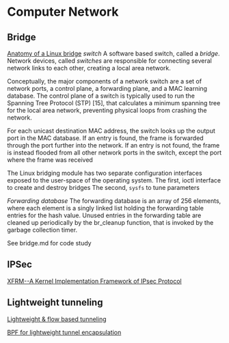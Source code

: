 # Computer Network

## Bridge
[Anatomy of a Linux bridge](https://wiki.aalto.fi/download/attachments/70789083/linux_bridging_final.pdf)
_switch_
A software based switch, called a _bridge_. Network devices, called _switches_ are responsible for connecting several network links to each other, creating a local area network.

Conceptually, the major components of a network switch are a set of network ports, a control plane, a forwarding plane, and a MAC learning database. The control plane of a switch is typically used to run the Spanning Tree Protocol (STP) [15], that calculates a minimum spanning tree for the local area network, preventing physical loops from crashing the network.

For each unicast destination MAC address, the switch looks up the output port in the MAC database. If an entry is found, the frame is forwarded through the port further into the network. If an entry is not found, the frame is instead flooded from all other network ports in the switch, except the port where the frame was received

The Linux bridging module has two separate configuration interfaces exposed to the user-space of the operating system.
The first, ioctl interface to create and destroy bridges
The second, `sysfs` to tune parameters

_Forwarding database_
The forwarding database is an array of 256 elements, where each element is a singly linked list holding the forwarding table entries for the hash value. Unused entries in the forwarding table are cleaned up periodically by the br_cleanup function, that is invoked by
the garbage collection timer.

See bridge.md for code study


## IPSec
[XFRM--A Kernel Implementation Framework of IPsec Protocol](https://programmer.ink/think/xfrm-a-kernel-implementation-framework-of-ipsec-protocol.html)


## Lightweight tunneling
[Lightweight & flow based tunneling](https://lwn.net/Articles/650778/)


[BPF for lightweight tunnel encapsulation](https://lwn.net/Articles/705609/)

